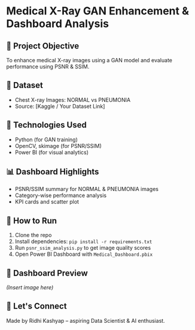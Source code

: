 # Medical X-Ray GAN Enhancement & Dashboard Analysis

## 🧠 Project Objective
To enhance medical X-ray images using a GAN model and evaluate performance using PSNR & SSIM.

## 🧪 Dataset
- Chest X-ray Images: NORMAL vs PNEUMONIA
- Source: [Kaggle / Your Dataset Link]

## 🧰 Technologies Used
- Python (for GAN training)
- OpenCV, skimage (for PSNR/SSIM)
- Power BI (for visual analytics)

## 📊 Dashboard Highlights
- PSNR/SSIM summary for NORMAL & PNEUMONIA images
- Category-wise performance analysis
- KPI cards and scatter plot

## 🚀 How to Run
1. Clone the repo
2. Install dependencies: `pip install -r requirements.txt`
3. Run `psnr_ssim_analysis.py` to get image quality scores
4. Open Power BI Dashboard with `Medical_Dashboard.pbix`

## 📸 Dashboard Preview
*(Insert image here)*

## 🤝 Let's Connect
Made by Ridhi Kashyap – aspiring Data Scientist & AI enthusiast.
